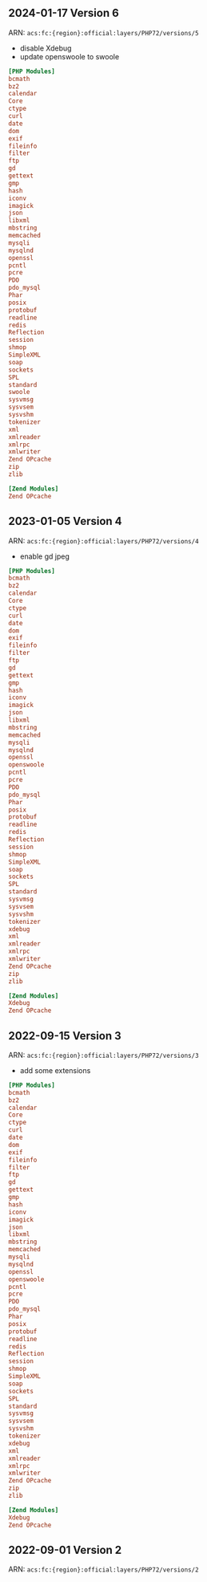 ## 2024-01-17 Version 6

ARN: `acs:fc:{region}:official:layers/PHP72/versions/5`

- disable Xdebug
- update openswoole to swoole

```ini
[PHP Modules]
bcmath
bz2
calendar
Core
ctype
curl
date
dom
exif
fileinfo
filter
ftp
gd
gettext
gmp
hash
iconv
imagick
json
libxml
mbstring
memcached
mysqli
mysqlnd
openssl
pcntl
pcre
PDO
pdo_mysql
Phar
posix
protobuf
readline
redis
Reflection
session
shmop
SimpleXML
soap
sockets
SPL
standard
swoole
sysvmsg
sysvsem
sysvshm
tokenizer
xml
xmlreader
xmlrpc
xmlwriter
Zend OPcache
zip
zlib

[Zend Modules]
Zend OPcache
```

## 2023-01-05 Version 4

ARN: `acs:fc:{region}:official:layers/PHP72/versions/4`

- enable gd jpeg

```ini
[PHP Modules]
bcmath
bz2
calendar
Core
ctype
curl
date
dom
exif
fileinfo
filter
ftp
gd
gettext
gmp
hash
iconv
imagick
json
libxml
mbstring
memcached
mysqli
mysqlnd
openssl
openswoole
pcntl
pcre
PDO
pdo_mysql
Phar
posix
protobuf
readline
redis
Reflection
session
shmop
SimpleXML
soap
sockets
SPL
standard
sysvmsg
sysvsem
sysvshm
tokenizer
xdebug
xml
xmlreader
xmlrpc
xmlwriter
Zend OPcache
zip
zlib

[Zend Modules]
Xdebug
Zend OPcache
```

## 2022-09-15 Version 3

ARN: `acs:fc:{region}:official:layers/PHP72/versions/3`

- add some extensions

```ini
[PHP Modules]
bcmath
bz2
calendar
Core
ctype
curl
date
dom
exif
fileinfo
filter
ftp
gd
gettext
gmp
hash
iconv
imagick
json
libxml
mbstring
memcached
mysqli
mysqlnd
openssl
openswoole
pcntl
pcre
PDO
pdo_mysql
Phar
posix
protobuf
readline
redis
Reflection
session
shmop
SimpleXML
soap
sockets
SPL
standard
sysvmsg
sysvsem
sysvshm
tokenizer
xdebug
xml
xmlreader
xmlrpc
xmlwriter
Zend OPcache
zip
zlib

[Zend Modules]
Xdebug
Zend OPcache
```

## 2022-09-01 Version 2

ARN: `acs:fc:{region}:official:layers/PHP72/versions/2`
